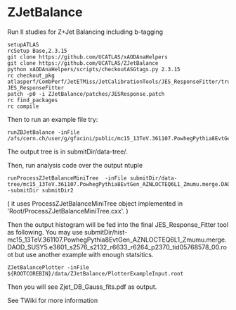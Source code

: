 # ZJetBalance
Run II studies for Z+Jet Balancing including b-tagging

```
setupATLAS
rcSetup Base,2.3.15
git clone https://github.com/UCATLAS/xAODAnaHelpers
git clone https://github.com/UCATLAS/ZJetBalance
python xAODAnaHelpers/scripts/checkoutASGtags.py 2.3.15
rc checkout_pkg atlasperf/CombPerf/JetETMiss/JetCalibrationTools/JES_ResponseFitter/trunk JES_ResponseFitter
patch -p0 -i ZJetBalance/patches/JESResponse.patch
rc find_packages
rc compile
```

Then to run an example file try:
```
runZBJetBalance -inFile /afs/cern.ch/user/g/gfacini/public/mc15_13TeV.361107.PowhegPythia8EvtGen_AZNLOCTEQ6L1_Zmumu.merge.DAOD_SUSY5.e3601_s2576_s2132_r6633_r6264_p2370_tid05768578_00/DAOD_SUSY5.05768578._000001.pool.root.1
```
The output tree is in submitDir/data-tree/.


Then, run analysis code over the output ntuple
```
runProcessZJetBalanceMiniTree  -inFile submitDir/data-tree/mc15_13TeV.361107.PowhegPythia8EvtGen_AZNLOCTEQ6L1_Zmumu.merge.DAOD_SUSY5.e3601_s2576_s2132_r6633_r6264_p2370_tid05768578_00.root -submitDir submitDir2
```
( it uses ProcessZJetBalanceMiniTree object implemented in 'Root/ProcessZJetBalanceMiniTree.cxx'. )

Then the output histogram will be fed into the final JES_Response_Fitter tool as following.
You may use submitDir/hist-mc15_13TeV.361107.PowhegPythia8EvtGen_AZNLOCTEQ6L1_Zmumu.merge.DAOD_SUSY5.e3601_s2576_s2132_r6633_r6264_p2370_tid05768578_00.root but use another example with enough statsitics. 
```
ZJetBalancePlotter -inFile ${ROOTCOREBIN}/data/ZJetBalance/PlotterExampleInput.root
```
Then you will see Zjet_DB_Gauss_fits.pdf as output.


See TWiki for more information
